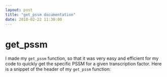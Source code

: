 ```yaml
---
layout: post
title: "get_pssm documentation"
date: 2018-02-22 11:30:00
---
```

# get_pssm
I made my `get_pssm` function, so that it was very easy and efficient for my code to quickly get the specific PSSM for a given transcription factor. Here is a snippet of the header of my `get_pssm` function: